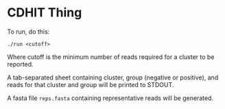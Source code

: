 # CDHIT Thing

To run, do this:

    ./run <cutoff>
    
Where cutoff is the minimum number of reads required for a cluster to be reported.

A tab-separated sheet containing cluster, group (negative or positive), and reads for that cluster and group will be printed to STDOUT.

A fasta file `reps.fasta` containing representative reads will be generated.

